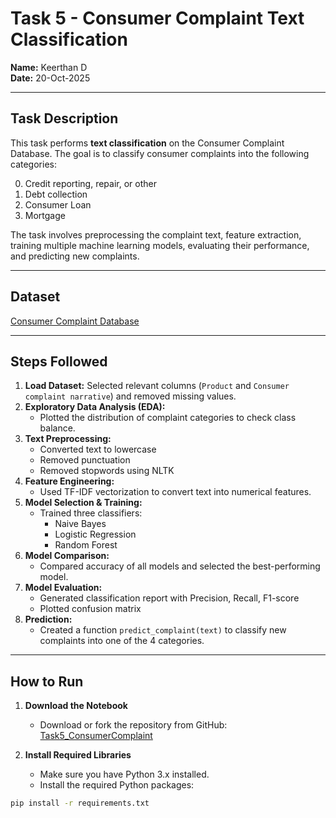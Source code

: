 # Task 5 - Consumer Complaint Text Classification

**Name:** Keerthan D  
**Date:** 20-Oct-2025  

---

## Task Description
This task performs **text classification** on the Consumer Complaint Database. The goal is to classify consumer complaints into the following categories:

0. Credit reporting, repair, or other  
1. Debt collection  
2. Consumer Loan  
3. Mortgage  

The task involves preprocessing the complaint text, feature extraction, training multiple machine learning models, evaluating their performance, and predicting new complaints.

---

## Dataset
[Consumer Complaint Database](https://catalog.data.gov/dataset/consumer-complaint-database)

---

## Steps Followed
1. **Load Dataset:** Selected relevant columns (`Product` and `Consumer complaint narrative`) and removed missing values.  
2. **Exploratory Data Analysis (EDA):**  
   - Plotted the distribution of complaint categories to check class balance.  
3. **Text Preprocessing:**  
   - Converted text to lowercase  
   - Removed punctuation  
   - Removed stopwords using NLTK  
4. **Feature Engineering:**  
   - Used TF-IDF vectorization to convert text into numerical features.  
5. **Model Selection & Training:**  
   - Trained three classifiers:  
     - Naive Bayes  
     - Logistic Regression  
     - Random Forest  
6. **Model Comparison:**  
   - Compared accuracy of all models and selected the best-performing model.  
7. **Model Evaluation:**  
   - Generated classification report with Precision, Recall, F1-score  
   - Plotted confusion matrix  
8. **Prediction:**  
   - Created a function `predict_complaint(text)` to classify new complaints into one of the 4 categories.  

---

## How to Run

1. **Download the Notebook**
   - Download or fork the repository from GitHub:  
     [Task5_ConsumerComplaint](https://github.com/Keerthan819/Task5_ConsumerComplaint)

2. **Install Required Libraries**
   - Make sure you have Python 3.x installed.
   - Install the required Python packages:
```bash
pip install -r requirements.txt
